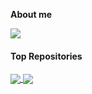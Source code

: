 **About me**

[![](https://github-readme-stats.vercel.app/api?username=atao&show_icons=true&theme=default&hide_border=true)](http://atao.github.io/)

#### Top Repositories

<a href="https://github.com/atao/raspberrypi-setup">
  <img align="center" src="https://github-readme-stats.vercel.app/api/pin/?username=atao&repo=raspberrypi-setup&hide_border=true" />
</a>
<a href="https://github.com/atao/BAN-Geocoder">
  <img align="center" src="https://github-readme-stats.vercel.app/api/pin/?username=atao&repo=BAN-Geocoder&hide_border=true" />
</a>
